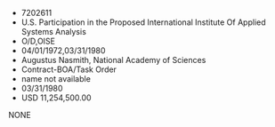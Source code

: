 * 7202611
* U.S. Participation in the Proposed International Institute  Of Applied Systems Analysis
* O/D,OISE
* 04/01/1972,03/31/1980
* Augustus Nasmith, National Academy of Sciences
* Contract-BOA/Task Order
*   name not available
* 03/31/1980
* USD 11,254,500.00

NONE